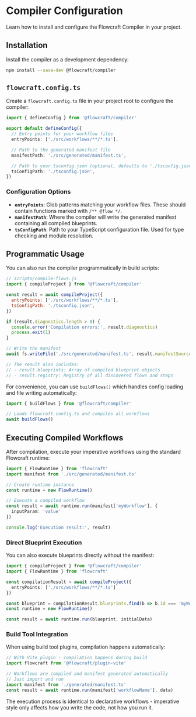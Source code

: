 # Compiler Configuration

Learn how to install and configure the Flowcraft Compiler in your project.

## Installation

Install the compiler as a development dependency:

```bash
npm install --save-dev @flowcraft/compiler
```

## `flowcraft.config.ts`

Create a `flowcraft.config.ts` file in your project root to configure the compiler:

```typescript
import { defineConfig } from '@flowcraft/compiler'

export default defineConfig({
  // Entry points for your workflow files
  entryPoints: ['./src/workflows/**/*.ts'],

  // Path to the generated manifest file
  manifestPath: './src/generated/manifest.ts',

  // Path to your tsconfig.json (optional, defaults to './tsconfig.json')
  tsConfigPath: './tsconfig.json',
})
```

### Configuration Options

- **`entryPoints`**: Glob patterns matching your workflow files. These should contain functions marked with `/** @flow */`.
- **`manifestPath`**: Where the compiler will write the generated manifest containing all compiled blueprints.
- **`tsConfigPath`**: Path to your TypeScript configuration file. Used for type checking and module resolution.

## Programmatic Usage

You can also run the compiler programmatically in build scripts:

```javascript
// scripts/compile-flows.js
import { compileProject } from '@flowcraft/compiler'

const result = await compileProject({
  entryPoints: ['./src/workflows/**/*.ts'],
  tsConfigPath: './tsconfig.json',
})

if (result.diagnostics.length > 0) {
  console.error('Compilation errors:', result.diagnostics)
  process.exit(1)
}

// Write the manifest
await fs.writeFile('./src/generated/manifest.ts', result.manifestSource)

// The result also includes:
// - result.blueprints: Array of compiled blueprint objects
// - result.registry: Registry of all discovered flows and steps
```

For convenience, you can use `buildFlows()` which handles config loading and file writing automatically:

```javascript
import { buildFlows } from '@flowcraft/compiler'

// Loads flowcraft.config.ts and compiles all workflows
await buildFlows()
```

## Executing Compiled Workflows

After compilation, execute your imperative workflows using the standard Flowcraft runtime:

```typescript
import { FlowRuntime } from 'flowcraft'
import manifest from './src/generated/manifest.ts'

// Create runtime instance
const runtime = new FlowRuntime()

// Execute a compiled workflow
const result = await runtime.run(manifest['myWorkflow'], {
  inputParam: 'value'
})

console.log('Execution result:', result)
```

### Direct Blueprint Execution

You can also execute blueprints directly without the manifest:

```typescript
import { compileProject } from '@flowcraft/compiler'
import { FlowRuntime } from 'flowcraft'

const compilationResult = await compileProject({
  entryPoints: ['./src/workflows/**/*.ts']
})

const blueprint = compilationResult.blueprints.find(b => b.id === 'myWorkflow')
const runtime = new FlowRuntime()

const result = await runtime.run(blueprint, initialData)
```

### Build Tool Integration

When using build tool plugins, compilation happens automatically:

```typescript
// With Vite plugin - compilation happens during build
import flowcraft from '@flowcraft/plugin-vite'

// Workflows are compiled and manifest generated automatically
// Just import and run
import manifest from './generated/manifest.ts'
const result = await runtime.run(manifest['workflowName'], data)
```

The execution process is identical to declarative workflows - imperative style only affects how you write the code, not how you run it.
